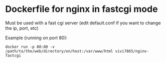 # Dockerfile for nginx in fastcgi mode

Must be used with a fast cgi server (edit default.conf if you want to change the ip, port, etc)

Example (running on port 80):

```
docker run -p 80:80 -v /path/to/the/web/directory/on/host:/var/www/html vivi7865/nginx-fastcgi
```
